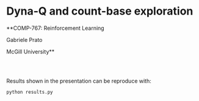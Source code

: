 # Dyna-Q and count-base exploration
**COMP-767: Reinforcement Learning

Gabriele Prato

McGill University**
##### &nbsp;
Results shown in the presentation can be reproduce with:
```python
python results.py
```

